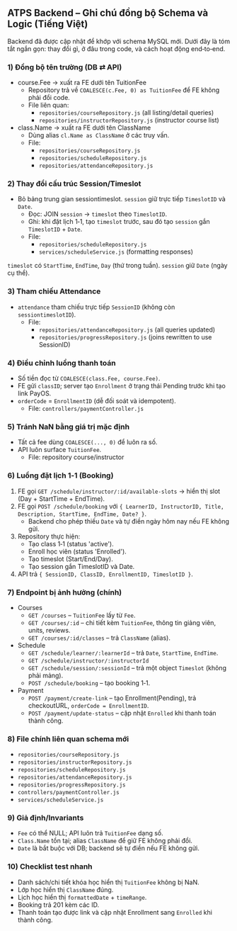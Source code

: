 ## ATPS Backend – Ghi chú đồng bộ Schema và Logic (Tiếng Việt)

Backend đã được cập nhật để khớp với schema MySQL mới. Dưới đây là tóm tắt ngắn gọn: thay đổi gì, ở đâu trong code, và cách hoạt động end‑to‑end.

### 1) Đồng bộ tên trường (DB ⇄ API)

- course.Fee → xuất ra FE dưới tên TuitionFee
  - Repository trả về `COALESCE(c.Fee, 0) as TuitionFee` để FE không phải đổi code.
  - File liên quan:
    - `repositories/courseRepository.js` (all listing/detail queries)
    - `repositories/instructorRepository.js` (instructor course list)
- class.Name → xuất ra FE dưới tên ClassName
  - Dùng alias `cl.Name as ClassName` ở các truy vấn.
  - File:
    - `repositories/courseRepository.js`
    - `repositories/scheduleRepository.js`
    - `repositories/attendanceRepository.js`

### 2) Thay đổi cấu trúc Session/Timeslot

- Bỏ bảng trung gian sessiontimeslot. `session` giữ trực tiếp `TimeslotID` và `Date`.
  - Đọc: JOIN `session` → `timeslot` theo `TimeslotID`.
  - Ghi: khi đặt lịch 1‑1, tạo `timeslot` trước, sau đó tạo `session` gắn `TimeslotID` + `Date`.
  - File:
    - `repositories/scheduleRepository.js`
    - `services/scheduleService.js` (formatting responses)

`timeslot` có `StartTime`, `EndTime`, `Day` (thứ trong tuần). `session` giữ `Date` (ngày cụ thể).

### 3) Tham chiếu Attendance

- `attendance` tham chiếu trực tiếp `SessionID` (không còn `sessiontimeslotID`).
  - File:
    - `repositories/attendanceRepository.js` (all queries updated)
    - `repositories/progressRepository.js` (joins rewritten to use SessionID)

### 4) Điều chỉnh luồng thanh toán

- Số tiền đọc từ `COALESCE(class.Fee, course.Fee)`.
- FE gửi `classID`; server tạo `Enrollment` ở trạng thái Pending trước khi tạo link PayOS.
- `orderCode` = `EnrollmentID` (dễ đối soát và idempotent).
  - File: `controllers/paymentController.js`

### 5) Tránh NaN bằng giá trị mặc định

- Tất cả fee dùng `COALESCE(..., 0)` để luôn ra số.
- API luôn surface `TuitionFee`.
  - File: repository course/instructor

### 6) Luồng đặt lịch 1‑1 (Booking)

1. FE gọi `GET /schedule/instructor/:id/available-slots` → hiển thị slot (Day + StartTime + EndTime).
2. FE gọi `POST /schedule/booking` với `{ LearnerID, InstructorID, Title, Description, StartTime, EndTime, Date? }`.
   - Backend cho phép thiếu `Date` và tự điền ngày hôm nay nếu FE không gửi.
3. Repository thực hiện:
   - Tạo class 1‑1 (status 'active').
   - Enroll học viên (status 'Enrolled').
   - Tạo timeslot (Start/End/Day).
   - Tạo session gắn TimeslotID và Date.
4. API trả `{ SessionID, ClassID, EnrollmentID, TimeslotID }`.

### 7) Endpoint bị ảnh hưởng (chính)

- Courses
  - `GET /courses` – `TuitionFee` lấy từ `Fee`.
  - `GET /courses/:id` – chi tiết kèm `TuitionFee`, thông tin giảng viên, units, reviews.
  - `GET /courses/:id/classes` – trả `ClassName` (alias).
- Schedule
  - `GET /schedule/learner/:learnerId` – trả `Date`, `StartTime`, `EndTime`.
  - `GET /schedule/instructor/:instructorId`
  - `GET /schedule/session/:sessionId` – trả một object `Timeslot` (không phải mảng).
  - `POST /schedule/booking` – tạo booking 1‑1.
- Payment
  - `POST /payment/create-link` – tạo Enrollment(Pending), trả checkoutURL, `orderCode = EnrollmentID`.
  - `POST /payment/update-status` – cập nhật `Enrolled` khi thanh toán thành công.

### 8) File chính liên quan schema mới

- `repositories/courseRepository.js`
- `repositories/instructorRepository.js`
- `repositories/scheduleRepository.js`
- `repositories/attendanceRepository.js`
- `repositories/progressRepository.js`
- `controllers/paymentController.js`
- `services/scheduleService.js`

### 9) Giả định/Invariants

- `Fee` có thể NULL; API luôn trả `TuitionFee` dạng số.
- `Class.Name` tồn tại; alias `ClassName` để giữ FE không phải đổi.
- `Date` là bắt buộc với DB; backend sẽ tự điền nếu FE không gửi.

### 10) Checklist test nhanh

- Danh sách/chi tiết khóa học hiển thị `TuitionFee` không bị NaN.
- Lớp học hiển thị `ClassName` đúng.
- Lịch học hiển thị `formattedDate` + `timeRange`.
- Booking trả 201 kèm các ID.
- Thanh toán tạo được link và cập nhật Enrollment sang `Enrolled` khi thành công.
